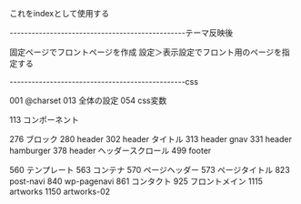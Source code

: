 これをindexとして使用する

------------------------------------------------テーマ反映後

固定ページでフロントページを作成
設定＞表示設定でフロント用のページを指定する

------------------------------------------------css

001 @charset 
013 全体の設定
054 css変数

113 コンポーネント

276 ブロック
280 header
302 header タイトル
313 header gnav
331 header hamburger
378 header ヘッダースクロール
499 footer

560 テンプレート
563 コンテナ
570 ページヘッダー
573 ページタイトル
823 post-navi
840 wp-pagenavi
861 コンタクト
925 フロントメイン
1115 artworks
1150 artworks-02